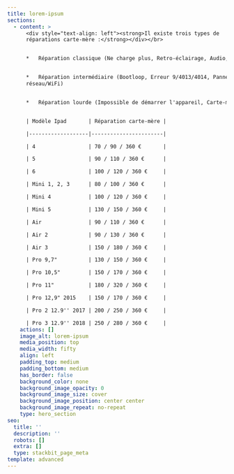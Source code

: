 ```yaml
---
title: lorem-ipsum
sections:
  - content: >
      <div style="text-align: left"><strong>Il existe trois types de
      réparations carte-mère :</strong></div></br>


      *   Réparation classique (Ne charge plus, Retro-éclairage, Audio, Tactile)


      *   Réparation intermédiaire (Bootloop, Erreur 9/4013/4014, Panne
      réseau/WiFi)


      *   Réparation lourde (Impossible de démarrer l'appareil, Carte-mère HS)


      | Modèle Ipad       | Réparation carte-mère |

      |-------------------|-----------------------|

      | 4                 | 70 / 90 / 360 €       |

      | 5                 | 90 / 110 / 360 €      |

      | 6                 | 100 / 120 / 360 €     |

      | Mini 1, 2, 3      | 80 / 100 / 360 €      |

      | Mini 4            | 100 / 120 / 360 €     |

      | Mini 5            | 130 / 150 / 360 €     |

      | Air               | 90 / 110 / 360 €      |

      | Air 2             | 90 / 130 / 360 €      |

      | Air 3             | 150 / 180 / 360 €     |

      | Pro 9,7"          | 130 / 150 / 360 €     |

      | Pro 10,5"         | 150 / 170 / 360 €     |

      | Pro 11"           | 180 / 320 / 360 €     |

      | Pro 12,9" 2015    | 150 / 170 / 360 €     |

      | Pro 2 12.9'' 2017 | 200 / 250 / 360 €     |

      | Pro 3 12.9'' 2018 | 250 / 280 / 360 €     |
    actions: []
    image_alt: lorem-ipsum
    media_position: top
    media_width: fifty
    align: left
    padding_top: medium
    padding_bottom: medium
    has_border: false
    background_color: none
    background_image_opacity: 0
    background_image_size: cover
    background_image_position: center center
    background_image_repeat: no-repeat
    type: hero_section
seo:
  title: ''
  description: ''
  robots: []
  extra: []
  type: stackbit_page_meta
template: advanced
---
```

